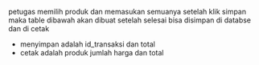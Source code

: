 petugas memilih produk dan memasukan semuanya setelah klik simpan maka table dibawah akan dibuat setelah selesai bisa disimpan di databse dan di cetak

- menyimpan adalah id_transaksi dan total
- cetak adalah produk jumlah harga  dan total